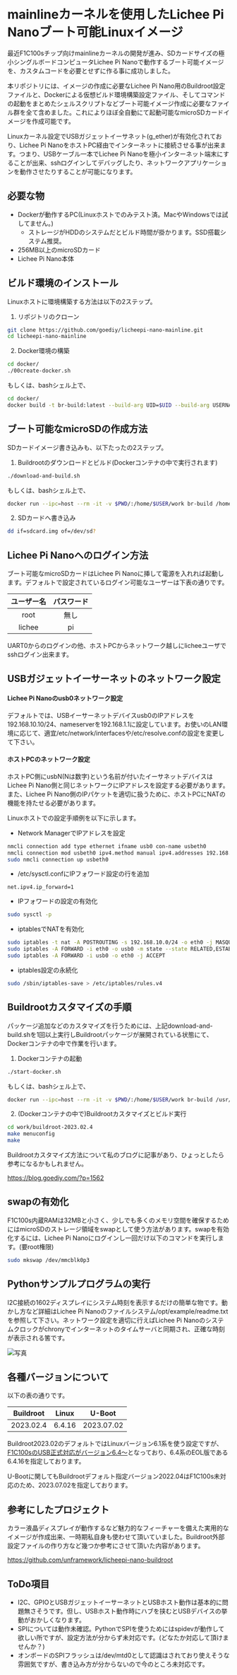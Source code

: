 # mainlineカーネルを使用したLichee Pi Nanoブート可能Linuxイメージ

最近F1C100sチップ向けmainlineカーネルの開発が進み、SDカードサイズの極小シングルボードコンピュータLichee Pi Nanoで動作するブート可能イメージを、カスタムコードを必要とせずに作る事に成功しました。

本リポジトリには、イメージの作成に必要なLichee Pi Nano用のBuildroot設定ファイルと、Dockerによる仮想ビルド環境構築設定ファイル、そしてコマンドの起動をまとめたシェルスクリプトなどブート可能イメージ作成に必要なファイル群を全て含めました。これによりほぼ全自動にて起動可能なmicroSDカードイメージを作成可能です。

Linuxカーネル設定でUSBガジェットイーサネット(g_ether)が有効化されており、Lichee Pi NanoをホストPC経由でインターネットに接続させる事が出来ます。つまり、USBケーブル一本でLichee Pi Nanoを極小インターネット端末にすることが出来、sshログインしてデバッグしたり、ネットワークアプリケーションを動作させたりすることが可能になります。

## 必要な物

- Dockerが動作するPC(Linuxホストでのみテスト済。MacやWindowsでは試してません。)
   - ストレージがHDDのシステムだとビルド時間が掛かります。SSD搭載システム推奨。
- 256MB以上のmicroSDカード
- Lichee Pi Nano本体

## ビルド環境のインストール

Linuxホストに環境構築する方法は以下の2ステップ。

1. リポジトリのクローン
```sh
git clone https://github.com/goediy/licheepi-nano-mainline.git
cd licheepi-nano-mainline
```
2. Docker環境の構築
```sh
cd docker/
./00create-docker.sh
```
   もしくは、bashシェル上で、
```sh
cd docker/
docker build -t br-build:latest --build-arg UID=$UID --build-arg USERNAME=$USER -f Dockerfile .
```

## ブート可能なmicroSDの作成方法

SDカードイメージ書き込みも、以下たったの2ステップ。

1. Buildrootのダウンロードとビルド(Dockerコンテナの中で実行されます)
```sh
./download-and-build.sh
```
   もしくは、bashシェル上で、
```sh
docker run --ipc=host --rm -it -v $PWD/:/home/$USER/work br-build /home/$USER/br-build.sh
```
2. SDカードへ書き込み
```sh
dd if=sdcard.img of=/dev/sd?
```

## Lichee Pi Nanoへのログイン方法

ブート可能なmicroSDカードはLichee Pi Nanoに挿して電源を入れれば起動します。デフォルトで設定されているログイン可能なユーザーは下表の通りです。

|ユーザー名|パスワード|
|:--:|:--:|
|root|無し|
|lichee|pi|

UART0からのログインの他、ホストPCからネットワーク越しにlicheeユーザでsshログイン出来ます。

## USBガジェットイーサーネットのネットワーク設定

#### Lichee Pi Nanoのusb0ネットワーク設定

デフォルトでは、USBイーサーネットデバイスusb0のIPアドレスを192.168.10.10/24、nameserverを192.168.1.1に設定しています。お使いのLAN環境に応じて、適宜/etc/network/interfacesや/etc/resolve.confの設定を変更して下さい。

#### ホストPCのネットワーク設定

ホストPC側にusbN(Nは数字)という名前が付いたイーサネットデバイスはLichee Pi Nano側と同じネットワークにIPアドレスを設定する必要があります。また、Lichee Pi Nano側のIPパケットを適切に扱うために、ホストPCにNATの機能を持たせる必要があります。

Linuxホストでの設定手順例を以下に示します。

- Network ManagerでIPアドレスを設定
```sh
nmcli connection add type ethernet ifname usb0 con-name usbeth0
nmcli connection mod usbeth0 ipv4.method manual ipv4.addresses 192.168.10.1/24
sudo nmcli connection up usbeth0
```
- /etc/sysctl.confにIPフォワード設定の行を追加
```
net.ipv4.ip_forward=1
```
- IPフォワードの設定の有効化
```sh
sudo sysctl -p
```
- iptablesでNATを有効化
```sh
sudo iptables -t nat -A POSTROUTING -s 192.168.10.0/24 -o eth0 -j MASQUERADE
sudo iptables -A FORWARD -i eth0 -o usb0 -m state --state RELATED,ESTABLISHED -j ACCEPT
sudo iptables -A FORWARD -i usb0 -o eth0 -j ACCEPT
```
- iptables設定の永続化
```sh
sudo /sbin/iptables-save > /etc/iptables/rules.v4
```

## Buildrootカスタマイズの手順

パッケージ追加などのカスタマイズを行うためには、上記download-and-build.shを1回以上実行しBuildrootパッケージが展開されている状態にて、Dockerコンテナの中で作業を行います。

1. Dockerコンテナの起動
```sh
./start-docker.sh
```
   もしくは、bashシェル上で、
```sh
docker run --ipc=host --rm -it -v $PWD/:/home/$USER/work br-build /usr/bin/bash
```
2. (Dockerコンテナの中で)Buildrootカスタマイズとビルド実行
```sh
cd work/buildroot-2023.02.4
make menuconfig
make
```

Buildrootカスタマイズ方法について私のブログに記事があり、ひょっとしたら参考になるかもしれません。

https://blog.goediy.com/?p=1562

## swapの有効化

F1C100s内蔵RAMは32MBと小さく、少しでも多くのメモリ空間を確保するためにはmicroSDのストレージ領域をswapとして使う方法があります。swapを有効化するには、Lichee Pi Nanoにログインし一回だけ以下のコマンドを実行します。(要root権限)
```sh
sudo mkswap /dev/mmcblk0p3
```

## Pythonサンプルプログラムの実行

I2C接続の1602ディスプレイにシステム時刻を表示するだけの簡単な物です。動かし方など詳細はLichee Pi Nanoのファイルシステム/opt/example/readme.txtを参照して下さい。ネットワーク設定を適切に行えばLichee Pi Nanoのシステムクロックがchronyでインターネットのタイムサーバと同期され、正確な時刻が表示される筈です。

![写真](LicheePiNanoLCDclock.jpg)

## 各種バージョンについて

以下の表の通りです。

|Buildroot|Linux|U-Boot|
|:--:|:--:|:--:|
|2023.02.4|6.4.16|2023.07.02|

Buildroot2023.02のデフォルトではLinuxバージョン6.1系を使う設定ですが、[F1C100sのUSB正式対応がバージョン6.4〜](https://linux-sunxi.org/Linux_mainlining_effort)となっており、6.4系のEOL版である6.4.16を指定しております。

U-Bootに関してもBuildrootデフォルト指定バージョン2022.04はF1C100s未対応のため、2023.07.02を指定しております。

## 参考にしたプロジェクト

カラー液晶ディスプレイが動作するなど魅力的なフィーチャーを備えた実用的なイメージが作成出来、一時期私自身も使わせて頂いていました。Buildroot外部設定ファイルの作り方など幾つか参考にさせて頂いた内容があります。

https://github.com/unframework/licheepi-nano-buildroot

## ToDo項目

- I2C、GPIOとUSBガジェットイーサーネットとUSBホスト動作は基本的に問題無さそうです。但し、USBホスト動作時にハブを挟むとUSBデバイスの挙動がおかしくなります。
- SPIについては動作未確認。PythonでSPIを使うためにはspidevが動作して欲しい所ですが、設定方法が分からず未対応です。(どなたか対応して頂けませんか？)
- オンボードのSPIフラッシュは/dev/mtd0として認識はされており使えそうな雰囲気ですが、書き込み方が分からないので今のところ未対応です。
